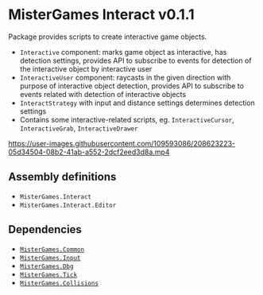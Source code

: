 # MisterGames Interact v0.1.1

Package provides scripts to create interactive game objects.

- `Interactive` component: marks game object as interactive, has detection settings, provides API to subscribe to events for detection of the interactive object by interactive user
- `InteractiveUser` component: raycasts in the given direction with purpose of interactive object detection, provides API to subscribe to events related with detection of interactive objects
- `InteractStrategy` with input and distance settings determines detection settings
- Contains some interactive-related scripts, eg. `InteractiveCursor`, `InteractiveGrab`, `InteractiveDrawer`

https://user-images.githubusercontent.com/109593086/208623223-05d34504-08b2-41ab-a552-2dcf2eed3d8a.mp4

## Assembly definitions
- `MisterGames.Interact`
- `MisterGames.Interact.Editor`

## Dependencies
- [`MisterGames.Common`](https://github.com/theverymistergames/unity-common/tree/master/Common)
- [`MisterGames.Input`](https://github.com/theverymistergames/unity-common/tree/master/Input)
- [`MisterGames.Dbg`](https://github.com/theverymistergames/unity-common/tree/master/Dbg)
- [`MisterGames.Tick`](https://github.com/theverymistergames/unity-common/tree/master/Tick)
- [`MisterGames.Collisions`](https://github.com/theverymistergames/unity-common/tree/master/Collisions)

